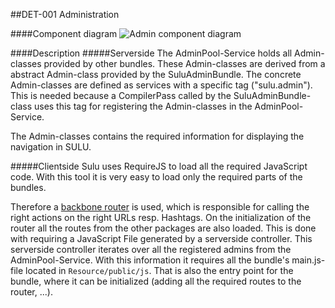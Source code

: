 ##DET-001 Administration

####Component diagram
![Admin component diagram](https://raw.github.com/massiveart/sulu-docs/master/detail-specification/images/admin_diagram.png)

####Description
#####Serverside
The AdminPool-Service holds all Admin-classes provided by other bundles. These Admin-classes are derived from a abstract Admin-class provided by the SuluAdminBundle. The concrete Admin-classes are defined as services with a specific tag ("sulu.admin"). This is needed because a CompilerPass called by the SuluAdminBundle-class uses this tag for registering the Admin-classes in the AdminPool-Service.

The Admin-classes contains the required information for displaying the navigation in SULU.

#####Clientside
Sulu uses RequireJS to load all the required JavaScript code. With this tool it is very easy to load only the required parts of the bundles.

Therefore a [backbone router](http://backbonejs.org/#Router) is used, which is responsible for calling the right actions on the right URLs resp. Hashtags.
On the initialization of the router all the routes from the other packages are also loaded. This is done with requiring a JavaScript File generated by a serverside controller.
This serverside controller iterates over all the registered admins from the AdminPool-Service. With this information it requires all the bundle's main.js-file located in `Resource/public/js`.
That is also the entry point for the bundle, where it can be initialized (adding all the required routes to the router, ...).
